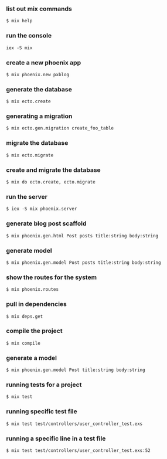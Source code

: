 ### list out mix commands
`$ mix help`

### run the console
`iex -S mix`

### create a new phoenix app
`$ mix phoenix.new pxblog`

### generate the database
`$ mix ecto.create`

### generating a migration
`$ mix ecto.gen.migration create_foo_table`

### migrate the database
`$ mix ecto.migrate`

### create and migrate the database
`$ mix do ecto.create, ecto.migrate`

### run the server
`$ iex -S mix phoenix.server`

### generate blog post scaffold
`$ mix phoenix.gen.html Post posts title:string body:string`

### generate model
`$ mix phoenix.gen.model Post posts title:string body:string`

### show the routes for the system
`$ mix phoenix.routes`

### pull in dependencies 
`$ mix deps.get`

### compile the project
`$ mix compile`

### generate a model
`$ mix phoenix.gen.model Post title:string body:string`

### running tests for a project
`$ mix test`

### running specific test file
`$ mix test test/controllers/user_controller_test.exs`

### running a specific line in a test file
`$ mix test test/controllers/user_controller_test.exs:52`